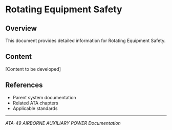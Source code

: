 # Rotating Equipment Safety

## Overview

This document provides detailed information for Rotating Equipment Safety.

## Content

[Content to be developed]

## References

- Parent system documentation
- Related ATA chapters
- Applicable standards

---

*ATA-49 AIRBORNE AUXILIARY POWER Documentation*
